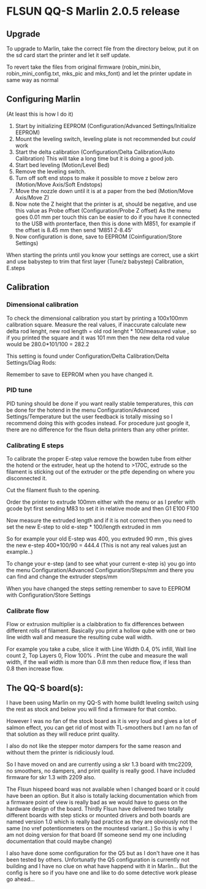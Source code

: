 # FLSUN QQ-S Marlin 2.0.5 release

## Upgrade
To upgrade to Marlin, take the correct file from the directory below, put it on the sd card start the printer and let it self update.

To revert take the files from original firmware (robin_mini.bin, robin_mini_config.txt, mks_pic and mks_font) and let the printer update in same way as normal

## Configuring Marlin
(At least this is how I do it)
1. Start by initializing EEPROM (Configuration/Advanced Settings/Initialize EEPROM)
2. Mount the leveling switch, leveling plate is not recommended but _could_ work
3. Start the delta calibration (Configuration/Delta Calibration/Auto Calibration) This will take a long time but it is doing a good job.
4. Start bed leveling (Motion/Level Bed)
5. Remove the leveling switch.
6. Turn off soft end stops to make it possible to move z below zero (Motion/Move Axis/Soft Endstops)
7. Move the nozzle down until it is at a paper from the bed (Motion/Move Axis/Move Z)
8. Now note the Z height that the printer is at, should be negative, and use this value as Probe offset (Configuration/Probe Z offset)
As the menu goes 0.01 mm per touch this can be easier to do if you have it connected to the USB with pronterface, then this is done with M851, for example if the offset is 8.45 mm then send 'M851 Z-8.45'
9. Now configuration is done, save to EEPROM (Coinfiguration/Store Settings)

When starting the prints until you know your settings are correct, use a skirt and use babystep to trim that first layer (Tune/z babystep)
Calibration, E.steps

## Calibration

### Dimensional calibration
To check the dimensional calibration you start by printing a 100x100mm calibration square.
Measure the real values, if inaccurate calculate new delta rod lenght, new rod length = old rod lenght * 100/measured value ,
so if you printed the square and it was 101 mm then the new delta rod value would be 280.0*101/100 = 282.2

This setting is found under Configuration/Delta Calibration/Delta Settings/Diag Rods:

Remember to save to EEPROM when you have changed it.

### PID tune
PID tuning should be done if you want really stable temperatures, this _can_ be done for the hotend in the menu Configuration/Advanced Settings/Temperature
but the user feedback is totally missing so I recommend doing this with gcodes instead. For procedure just google it, there are no difference for the flsun delta printers than any other printer.


### Calibrating E steps
To calibrate the proper E-step value remove the bowden tube from either the hotend or the extruder, heat up the hotend to >170C,
extrude so the filament is sticking out of the extruder or the ptfe depending on where you disconnected it. 

Cut the filament flush to the opening.

Order the printer to extrude 100mm either with the menu or as I prefer with gcode byt first sending M83 to set it in relative mode and then G1 E100 F100

Now measure the extruded length and if it is not correct then you need to set the new E-step to old e-step * 100/length extruded in mm

So for example your old E-step was 400, you extruded 90 mm , this gives the new e-step 400*100/90 = 444.4 (This is not any real values just an example..)

To change your e-step (and to see what your current e-step is) you go into the menu Configuration/Advanced Configuration/Steps/mm and there you can find and change the extruder steps/mm

When you have changed the steps setting remember to save to EEPROM with Configuration/Store Settings

### Calibrate flow
Flow or extrusion multiplier is a claibbration to fix differences between different rolls of filament. Basically you print a hollow qube with one or two line width wall and measure the resulting cube wall width. 

For example you take a cube, slice it with Line Width 0.4, 0% infill, Wall line count 2, Top Layers 0, Flow 100% . Print the cube and measure the wall width, if the wall width is more than 0.8 mm then reduce flow, if less than 0.8 then increase flow.  


## The QQ-S board(s):
I have been using Marlin on my QQ-S with home buildt leveling switch using the rest as stock and below you will find a firmware for that combo.

However I was no fan of the stock board as it is very loud and gives a lot of salmon effect, you can get rid of most with TL-smoothers but I am no fan of that solution as they will reduce print quality. 

I also do not like the stepper motor dampers for the same reason and without them the printer is ridiciously loud.

So I have moved on and are currently using a skr 1.3 board with tmc2209, no smoothers, no dampers, and print quality is really good. I have included firmware for skr 1.3 with 2209 also.

The Flsun hispeed board was not available when I changed board or it could have been an option. But it also is totally lacking documentation which from a firmware point of view is really bad as we would have to guess on the hardware design of the board. Thirdly Flsun have delivered two totally different boards with step sticks or mounted drivers and both boards are named version 1.0 which is really bad practice as they are obviously not the same (no vref potentionmeters on the mountesd variant..)
So this is why I am not doing version for that board (If someone send my one including documentation that could maybe change)

I also have done some configuration for the Q5 but as I don't have one it has been tested by others. Unfortunatly the Q5 configuration is currently not building and I have no clue on what have happend with it in Marlin... But the config is here so if you have one and like to do some detective work please go ahead...

